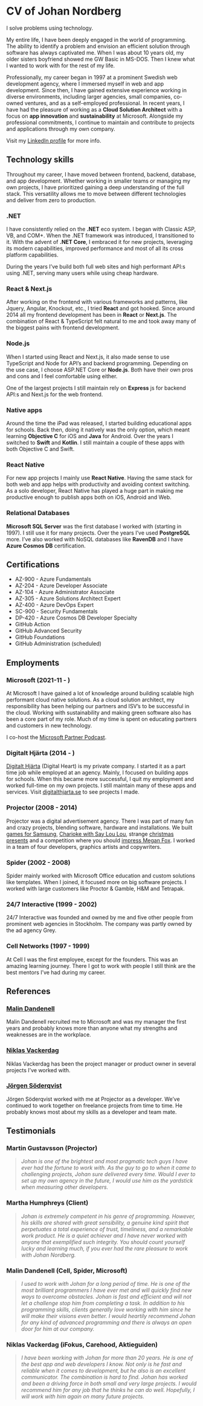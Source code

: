 # CV of Johan Nordberg

I solve problems using technology. 

My entire life, I have been deeply engaged in the world of programming. The ability to identify a problem and envision an efficient solution through software has always captivated me. When I was about 10 years old, my older sisters boyfriend showed me GW Basic in MS-DOS. Then I knew what I wanted to work with for the rest of my life. 

Professionally, my career began in 1997 at a prominent Swedish web development agency, where I immersed myself in web and app development. Since then, I have gained extensive experience working in diverse environments, including larger agencies, small companies, co-owned ventures, and as a self-employed professional. In recent years, I have had the pleasure of working as a **Cloud Solution Architect** with a focus on **app innovation** and **sustainability** at Microsoft. Alongside my professional commitments, I continue to maintain and contribute to projects and applications through my own company.

Visit my [LinkedIn profile](https://linkedin.com/in/webbjohan) for more info.

## Technology skills 

Throughout my career, I have moved between frontend, backend, database, and app development. Whether working in smaller teams or managing my own projects, I have prioritized gaining a deep understanding of the full stack. This versatility allows me to move between different technologies and deliver from zero to production. 

### .NET
I have consistently relied on the **.NET** eco system. I began with Classic ASP, VB, and COM+. When the .NET framework was introduced, I transitioned to it. With the advent of **.NET Core**, I embraced it for new projects, leveraging its modern capabilities, improved performance and most of all its cross platform capabilities.

During the years I’ve build both full web sites and high performant API:s using .NET, serving many users while using cheap hardware.

### React & Next.js
After working on the frontend with various frameworks and patterns, like Jquery, Angular, Knockout, etc., I tried **React** and got hooked. Since around 2014 all my frontend development has been in **React** or **Next.js**. The combination of React & TypeScript felt natural to me and took away many of the biggest pains with frontend development. 

### Node.js
When I started using React and Next.js, it also made sense to use TypeScript and Node for API’s and backend programming. Depending on the use case, I choose ASP.NET Core or **Node.js**. Both have their own pros and cons and I feel comfortable using either. 

One of the largest projects I still maintain rely on **Express** js for backend API:s and Next.js for the web frontend. 

### Native apps
Around the time the iPad was released, I started building educational apps for schools. Back then, doing it natively was the only option, which meant learning **Objective C** for iOS and **Java** for Android. Over the years I switched to **Swift** and **Kotlin**. I still maintain a couple of these apps with both Objective C and Swift.

### React Native
For new app projects I mainly use **React Native**. Having the same stack for both web and app helps with productivity and avoiding context switching. As a solo developer, React Native has played a huge part in making me productive enough to publish apps both on iOS, Android and Web. 

### Relational Databases
**Microsoft SQL Server** was the first database I worked with (starting in 1997). I still use it for many projects. Over the years I’ve used **PostgreSQL** more. I’ve also worked with NoSQL databases like **RavenDB** and I have **Azure Cosmos DB** certification.

## Certifications

* AZ-900 - Azure Fundamentals
* AZ-204 - Azure Developer Associate
* AZ-104 - Azure Administrator Associate
* AZ-305 - Azure Solutions Architect Expert
* AZ-400 - Azure DevOps Expert
* SC-900 - Security Fundamentals
* DP-420 - Azure Cosmos DB Developer Specialty
* GitHub Action
* GitHub Advanced Security
* GitHub Foundations
* GitHub Administration (scheduled)

## Employments

### Microsoft (2021-11 - )
At Microsoft I have gained a lot of knowledge around building scalable high performant cloud native solutions. As a cloud solution architect, my responsibility has been helping our partners and ISV’s to be successful in the cloud. Working with sustainability and making green software also has been a core part of my role. Much of my time is spent on educating partners and customers in new technology. 

I co-host the [Microsoft Partner Podcast](https://aka.ms/partnerpodden). 

### Digitalt Hjärta (2014 - )
[Digitalt Hjärta](https://digitalthjarta.se) (Digital Heart) is my private company. I started it as a part time job while employed at an agency. Mainly, I focused on building apps for schools. When this became more successful, I quit my employment and worked full-time on my own projects. I still maintain many of these apps and services. Visit [digitalthjarta.se](https://digitalthjarta.se) to see projects I made.

### Projector (2008 - 2014)
Projector was a digital advertisement agency. There I was part of many fun and crazy projects, blending software, hardware and installations. We built [games for Samsung](https://www.youtube.com/watch?v=9Qq_yYDBjWo), [Charioke with Say Lou Lou](https://vimeo.com/262992557), strange [christmas presents](https://www.youtube.com/watch?v=9PGIitOX1i8) and a competition where you should [impress Megan Fox](https://www.youtube.com/watch?v=k-n0ibhbxTA). I worked in a team of four developers, graphics artists and copywriters.

### Spider (2002 - 2008)
Spider mainly worked with Microsoft Office education and custom solutions like templates. When I joined, it focused more on big software projects. I worked with large customers like Proctor & Gamble, H&M and Tetrapak.

### 24/7 Interactive (1999 - 2002)
24/7 Interactive was founded and owned by me and five other people from prominent web agencies in Stockholm. The company was partly owned by the ad agency Grey. 

### Cell Networks (1997 - 1999)
At Cell I was the first employee, except for the founders. This was an amazing learning journey. There I got to work with people I still think are the best mentors I’ve had during my career. 

## References

### [Malin Dandenell](https://www.linkedin.com/in/malindandenell/)
Malin Dandenell recruited me to Microsoft and was my manager the first years and probably knows more than anyone what my strengths and weaknesses are in the workplace. 

### [Niklas Vackerdag](https://www.linkedin.com/in/nickevackerdag/)
Niklas Vackerdag has been the project manager or product owner in several projects I’ve worked with. 

### [Jörgen Söderqvist](https://www.linkedin.com/in/jorgen-soderqvist/)
Jörgen Söderqvist worked with me at Projector as a developer. We’ve continued to work together on freelance projects from time to time. He probably knows most about my skills as a developer and team mate. 

## Testimonials

### Martin Gustavsson (Projector)
> *Johan is one of the brightest and most pragmatic tech guys I have ever had the fortune to work with. As the guy to go to when it came to challenging projects, Johan sure delivered every time. Would I ever to set up my own agency in the future, I would use him as the yardstick when measuring other developers.*

### Martha Humphreys (Client)
> *Johan is extremely competent in his genre of programming. However, his skills are shared with great sensibility, a genuine kind spirit that perpetuates a total experience of trust, timeliness, and a remarkable work product. He is a quiet achiever and I have never worked with anyone that exemplified such integrity. You should count yourself lucky and learning much, if you ever had the rare pleasure to work with Johan Nordberg.*

### Malin Dandenell (Cell, Spider, Microsoft)
> *I used to work with Johan for a long period of time. He is one of the most brilliant programmers I have ever met and will quickly find new ways to overcome obstacles. Johan is fast and efficient and will not let a challenge stop him from completing a task. In addition to his programming skills, clients generally love working with him since he will make their visions even better. I would heartily recommend Johan for any kind of advanced programming and there is always an open door for him at our company.*

### Niklas Vackerdag (iFokus, Carehood, Aktieguiden)
> *I have been working with Johan for more than 20 years. He is one of the best app and web developers I know. Not only is he fast and reliable when it comes to development, but he also is an excellent communicator. The combination is hard to find. Johan has worked and been a driving force in both small and very large projects. I would recommend him for any job that he thinks he can do well. Hopefully, I will work with him again on many future projects.*
